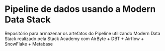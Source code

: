 # Pipeline de dados usando a Modern Data Stack

Repositório para armazenar os artefatos do Pipeline utilizando Modern Data Stack realizado pela Stack Academy com AirByte + DBT + Airflow + SnowFlake + Metabase